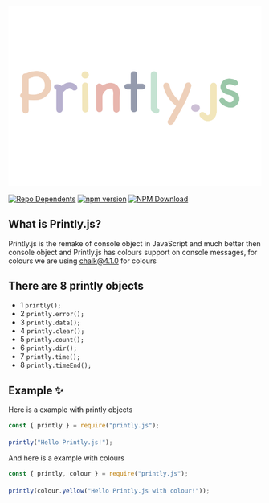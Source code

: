 ![](images/printlyjs.png)

[![Repo Dependents](https://badgen.net/github/dependents-repo/jaywcjlove/bannerjs)](https://github.com/NotRealArif/printly.js/network/dependents)
[![npm version](https://img.shields.io/npm/v/bannerjs.svg)](https://www.npmjs.com/package/printly.js)
[![NPM Download](https://img.shields.io/npm/dm/bannerjs.svg?style=flat)](https://www.npmjs.com/package/printly.js)


## What is Printly.js?
Printly.js is the remake of console object in JavaScript and much better then console object and Printly.js has colours support on console messages, for colours we are using chalk@4.1.0 for colours 

## There are 8 printly objects

* 1 `printly();`
* 2 `printly.error();`
* 3 `printly.data();`
* 4 `printly.clear();`
* 5 `printly.count();`
* 6 `printly.dir();`
* 7 `printly.time();`
* 8 `printly.timeEnd();`

## Example ✨

Here is a example with printly objects
```js
const { printly } = require("printly.js");

printly("Hello Printly.js!");
```
And here is a example with colours
```js
const { printly, colour } = require("printly.js");

printly(colour.yellow("Hello Printly.js with colour!"));
```
